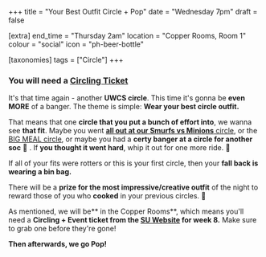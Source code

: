+++
title = "Your Best Outfit Circle + Pop"
date = "Wednesday 7pm"
draft = false

[extra]
end_time = "Thursday 2am"
location = "Copper Rooms, Room 1"
colour = "social"
icon = "ph-beer-bottle"

[taxonomies]
tags = ["Circle"]
+++

### You will need a [Circling Ticket](https://tickets.warwicksu.com/ents/event/26767/)

It's that time again  - another **UWCS circle**. This time it's gonna be **even MORE** of a banger. The theme is simple: **Wear your best circle outfit.**

That means that one **circle that you put a bunch of effort into**, we wanna see **that fit**. Maybe you went [**all out at our Smurfs vs Minions** circle](https://uwcs.co.uk/events/archive/2425/t1/w7/circle/), or the [BIG MEAL circle](https://uwcs.co.uk/events/t3/w3/big-meal-circle/), or maybe you had a **certy banger at a circle for another soc** 🤨 . If **you thought it went hard**, whip it out for one more ride. 🔂 

If all of your fits were rotters or this is your first circle, then your **fall back is wearing a bin bag.** 

There will be a **prize for the most impressive/creative outfit** of the night to reward those of you who **cooked** in your previous circles. 🎉 

As mentioned, we will be** in the Copper Rooms**, which means you'll need a **Circling + Event ticket from the [SU Website](https://tickets.warwicksu.com/ents/event/26767/) for week 8.** Make sure to grab one before they're gone!

__**Then afterwards, we go Pop!**__